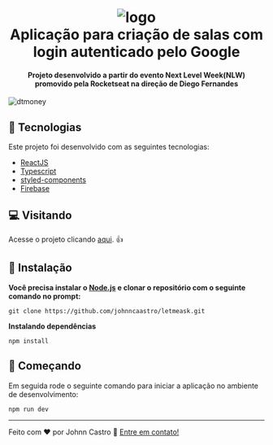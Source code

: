 <h1 align="center">
  <img alt="logo" src="https://i.ibb.co/6ZQxBym/logo-letmeask.png" />
  <br>
  Aplicação para criação de salas com login autenticado pelo Google
</h1>

<h4 align="center">
  Projeto desenvolvido a partir do evento Next Level Week(NLW) promovido pela Rocketseat na direção de Diego Fernandes
</h4>

![dtmoney](https://i.ibb.co/XykD0Yf/Sem-t-tulo.png)

## 🚀 Tecnologias

Este projeto foi desenvolvido com as seguintes tecnologias:

- [ReactJS](https://reactjs.org/)
- [Typescript](https://www.typescriptlang.org/)
- [styled-components](https://www.styled-components.com/)
- [Firebase](https://firebase.google.com/)

## :computer: Visitando

Acesse o projeto clicando [aqui](https://letmeask-ten-steel.vercel.app/). :+1:

## 👷 Instalação

**Você precisa instalar o [Node.js](https://nodejs.org/en/) e clonar o repositório com o seguinte comando no prompt:**

```git clone https://github.com/johnncaastro/letmeask.git```

**Instalando dependências**

```npm install```

## 🏃 Começando

Em seguida rode o seguinte comando para iniciar a aplicação no ambiente de desenvolvimento:

```npm run dev```

---

Feito com ♥ por Johnn Castro :wave: [Entre em contato!](https://www.linkedin.com/in/jonathan-castro-alves/)
